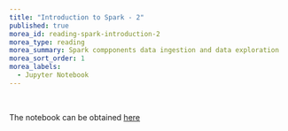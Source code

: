 ```yaml
---
title: "Introduction to Spark - 2" 
published: true
morea_id: reading-spark-introduction-2
morea_type: reading
morea_summary: Spark compponents data ingestion and data exploration
morea_sort_order: 1
morea_labels:
  - Jupyter Notebook
---
```


<br/>

The notebook can be obtained [here](resources/Spark_introduction_2.ipynb)
<br/>